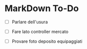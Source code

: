 # MarkDown To-Do

- [ ] Parlare dell'usura
- [ ] Fare lato controller mercato

- [ ] Provare foto deposito equipaggiati